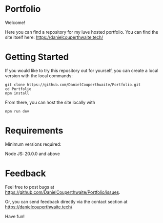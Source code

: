 # Portfolio

Welcome!

Here you can find a repository for my luve hosted portfolio. You can find the site itself here: https://danielcouperthwaite.tech/

# Getting Started

If you would like to try this repository out for yourself, you can create a local version with the local commands:

```console
git clone https://github.com/DanielCouperthwaite/Portfolio.git
cd Portfolio
npm install
```

From there, you can host the site locally with 

```console
npm run dev
```

# Requirements

Minimum versions required:

Node JS: 20.0.0 and above

# Feedback

Feel free to post bugs at https://github.com/DanielCouperthwaite/Portfolio/issues.

Or, you can send feedback directly via the contact section at https://danielcouperthwaite.tech/

Have fun!
